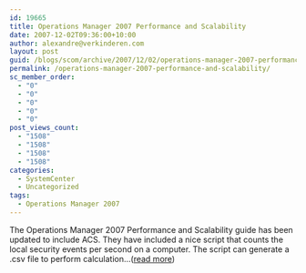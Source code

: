```yaml
---
id: 19665
title: Operations Manager 2007 Performance and Scalability
date: 2007-12-02T09:36:00+10:00
author: alexandre@verkinderen.com
layout: post
guid: /blogs/scom/archive/2007/12/02/operations-manager-2007-performance-and-scalability.aspx
permalink: /operations-manager-2007-performance-and-scalability/
sc_member_order:
  - "0"
  - "0"
  - "0"
  - "0"
  - "0"
post_views_count:
  - "1508"
  - "1508"
  - "1508"
  - "1508"
categories:
  - SystemCenter
  - Uncategorized
tags:
  - Operations Manager 2007
---
```

The Operations Manager 2007 Performance and Scalability guide has been updated to include ACS. They have included a nice script that counts the local security events per second on a computer. The script can generate a .csv file to perform calculation&#8230;([read more](http://trycatch.be/blogs/scug/archive/2007/12/02/operations-manager-2007-performance-and-scalability.aspx))<img src="http://trycatch.be/aggbug.aspx?PostID=279" width="1" height="1" />